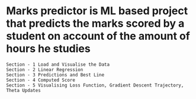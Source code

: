 # Marks predictor is ML based project that predicts the marks scored by a student on account of the amount of hours he studies

	Section - 1 Load and Visualise the Data
	Section - 2 Linear Regression
	Section - 3 Predictions and Best Line
	Section - 4 Computed Score 
	Section - 5 Visualising Loss Function, Gradient Descent Trajectory, Theta Updates
